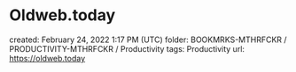 # Oldweb.today

created: February 24, 2022 1:17 PM (UTC)
folder: BOOKMRKS-MTHRFCKR / PRODUCTIVITY-MTHRFCKR / Productivity
tags: Productivity
url: https://oldweb.today